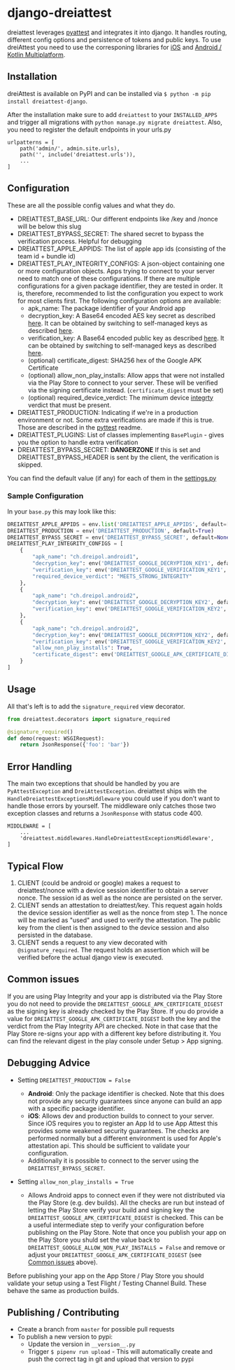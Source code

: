 # django-dreiattest

dreiattest leverages [pyattest](https://github.com/dreipol/pyattest) and integrates it into django. It handles routing, different config options and persistence of tokens and public keys. To use dreiAttest you need to use the corresponing libraries for [iOS](https://github.com/dreipol/dreiAttest-ios) and [Android / Kotlin Multiplatform](https://github.com/dreipol/dreiAttest-android).

## Installation

dreiAttest is available on PyPI and can be installed via `$ python -m pip install dreiattest-django`.

After the installation make sure to add `dreiattest` to your `INSTALLED_APPS` and trigger all migrations
with `python manage.py migrate dreiattest`. Also, you need to register the default endpoints in your urls.py

```
urlpatterns = [
    path('admin/', admin.site.urls),
    path('', include('dreiattest.urls')),
    ...
]
```

## Configuration

These are all the possible config values and what they do.

- DREIATTEST_BASE_URL: Our different endpoints like /key and /nonce will be below this slug
- DREIATTEST_BYPASS_SECRET: The shared secret to bypass the verification process. Helpful for debugging
- DREIATTEST_APPLE_APPIDS: The list of apple app ids (consisting of the team id + bundle id)
- DREIATTEST_PLAY_INTEGRITY_CONFIGS: A json-object containing one or more configuration objects. Apps trying to connect to your server need to match one of these configurations. If there are multiple configurations for a given package identifier, they are tested in order. It is, therefore, recommended to list the configuration you expect to work for most clients first. The following configuration options are available: 
  - apk_name: The package identifier of your Android app 
  - decryption_key: A Base64 encoded AES key secret as described [here](https://developer.android.com/google/play/integrity/classic#decrypt-verify). It can be obtained by switching to self-managed keys as described [here](https://developer.android.com/google/play/integrity/setup#switch-google-managed).
  - verification_key: A Base64 encoded public key as described [here](https://developer.android.com/google/play/integrity/classic#decrypt-verify). It can be obtained by switching to self-managed keys as described [here](https://developer.android.com/google/play/integrity/setup#switch-google-managed).
  - (optional) certificate_digest: SHA256 hex of the Google APK Certificate
  - (optional) allow_non_play_installs: Allow apps that were not installed via the Play Store to connect to your server. These will be verified via the signing certificate instead. (`certificate_digest` must be set)
  - (optional) required_device_verdict: The minimum device [integrty](https://developer.android.com/google/play/integrity/setup#optional_device_information) verdict that must be present.
- DREIATTEST_PRODUCTION: Indicating if we're in a production environment or not. Some extra verifications are made if this is true. Those are described in the [pyttest](https://github.com/dreipol/pyattest) readme.
- DREIATTEST_PLUGINS: List of classes implementing `BasePlugin` - gives you the option to handle extra verification
- DREIATTEST_BYPASS_SECRET: **DANGERZONE** If this is set and DREIATTEST_BYPASS_HEADER is sent by the client, the verification is skipped.

You can find the default value (if any) for each of them in the [settings.py](https://github.com/dreipol/django-dreiattest/blob/master/dreiattest/settings.py)

### Sample Configuration
In your `base.py` this may look like this:
```python
DREIATTEST_APPLE_APPIDS = env.list('DREIATTEST_APPLE_APPIDS', default=['0000000000.ch.dreipol.ios1', '0000000000.ch.dreipol.ios2'])
DREIATTEST_PRODUCTION = env('DREIATTEST_PRODUCTION', default=True)
DREIATTEST_BYPASS_SECRET = env('DREIATTEST_BYPASS_SECRET', default=None)
DREIATTEST_PLAY_INTEGRITY_CONFIGS = [
    {
        "apk_name": "ch.dreipol.android1",
        "decryption_key": env('DREIATTEST_GOOGLE_DECRYPTION_KEY1', default=None),
        "verification_key": env('DREIATTEST_GOOGLE_VERIFICATION_KEY1', default=None),
        "required_device_verdict": "MEETS_STRONG_INTEGRITY"
    },
    {
        "apk_name": "ch.dreipol.android2",
        "decryption_key": env('DREIATTEST_GOOGLE_DECRYPTION_KEY2', default=None),
        "verification_key": env('DREIATTEST_GOOGLE_VERIFICATION_KEY2', default=None)
    },
    {
        "apk_name": "ch.dreipol.android2",
        "decryption_key": env('DREIATTEST_GOOGLE_DECRYPTION_KEY2', default=None),
        "verification_key": env('DREIATTEST_GOOGLE_VERIFICATION_KEY2', default=None),
        "allow_non_play_installs": True,
        "certificate_digest": env('DREIATTEST_GOOGLE_APK_CERTIFICATE_DIGEST', default=None)
    }
]
```

## Usage

All that's left is to add the `signature_required` view decorator.

```python
from dreiattest.decorators import signature_required

@signature_required()
def demo(request: WSGIRequest):
    return JsonResponse({'foo': 'bar'})
```

## Error Handling

The main two exceptions that should be handled by you are `PyAttestException` and `DreiAttestException`. dreiattest ships with the `HandleDreiattestExceptionsMiddleware` you could use if you don't want to handle those errors by yourself. The middleware only catches those two exception classes and returns a `JsonResponse` with status code 400. 

```
MIDDLEWARE = [
    ...
    'dreiattest.middlewares.HandleDreiattestExceptionsMiddleware',
]
```

## Typical Flow

1. CLIENT (could be android or google) makes a request to dreiattest/nonce with a device session identifier to obtain a server nonce. The session id as well as the nonce are persisted on the server.
2. CLIENT sends an attestation to dreiattest/key. This request again holds the device session identifier as well as the nonce from step 1. The nonce will be marked as "used" and used to verify the attestation. The public key from the client is then assigned to the device session and also persisted in the database. 
3. CLIENT sends a request to any view decorated with `@signature_required`. The request holds an assertion which will be verified before the actual django view is executed.

## Common issues

If you are using Play Integrity and your app is distributed via the Play Store you do not need to provide the `DREIATTEST_GOOGLE_APK_CERTIFICATE_DIGEST` as the signing key is already checked by the Play Store. If you do provide a value for `DREIATTEST_GOOGLE_APK_CERTIFICATE_DIGEST` both the key and the verdict from the Play Integrity API are checked. Note in that case that the Play Store re-signs your app with a different key before distributing it. You can find the relevant digest in the play console under Setup > App signing.

## Debugging Advice

- Setting `DREIATTEST_PRODUCTION = False`
  - **Android**: Only the package identifier is checked. Note that this does not provide any security guarantees since anyone can build an app with a specific package identifier.
  - **iOS**: Allows dev and production builds to connect to your server. Since iOS requires you to register an App Id to use App Attest this provides some weakened security guarantees. The checks are performed normally but a different environment is used for Apple's attestation api. This should be sufficient to validate your configuration.
  - Additionally it is possible to connect to the server using the `DREIATTEST_BYPASS_SECRET`.
 
- Setting `allow_non_play_installs = True`
  - Allows Android apps to connect even if they were not distributed via the Play Store (e.g. dev builds). All the checks are run but instead of letting the Play Store verify your build and signing key the `DREIATTEST_GOOGLE_APK_CERTIFICATE_DIGEST` is checked. This can be a useful intermediate step to verify your configuration before publishing on the Play Store. Note that once you publish your app on the Play Store you shuld set the value back to `DREIATTEST_GOOGLE_ALLOW_NON_PLAY_INSTALLS = False` and remove or adjust your `DREIATTEST_GOOGLE_APK_CERTIFICATE_DIGEST` (see [Common issues](#common-issues) above).

Before publishing your app on the App Store / Play Store you should validate your setup using a Test Flight / Testing Channel Build. These behave the same as production builds.

## Publishing / Contributing

- Create a branch from `master` for possible pull requests
- To publish a new version to pypi:
  - Update the version in `__version__.py` 
  - Trigger `$ pipenv run upload` - This will automatically create and push the correct tag in git and upload that version to pypi
